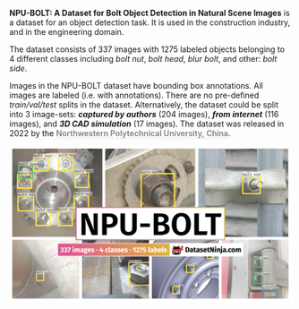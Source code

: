 **NPU-BOLT: A Dataset for Bolt Object Detection in Natural Scene Images** is a dataset for an object detection task. It is used in the construction industry, and in the engineering domain. 

The dataset consists of 337 images with 1275 labeled objects belonging to 4 different classes including *bolt nut*, *bolt head*, *blur bolt*, and other: *bolt side*.

Images in the NPU-BOLT dataset have bounding box annotations. All images are labeled (i.e. with annotations). There are no pre-defined <i>train/val/test</i> splits in the dataset. Alternatively, the dataset could be split into 3 image-sets: ***captured by authors*** (204 images), ***from internet*** (116 images), and ***3D CAD simulation*** (17 images). The dataset was released in 2022 by the <span style="font-weight: 600; color: grey; border-bottom: 1px dashed #d3d3d3;">Northwestern Polytechnical University, China</span>.

<img src="https://github.com/dataset-ninja/npu-bolt/raw/main/visualizations/poster.png">
